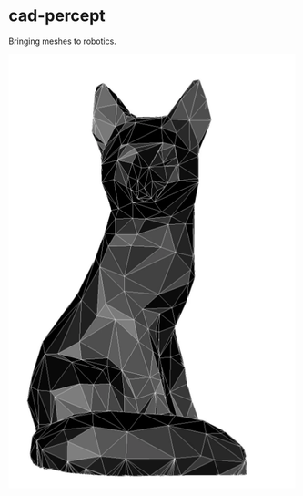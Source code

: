 # cad-percept
Bringing meshes to robotics.

![Cat](https://github.com/ethz-asl/cad-percept/blob/master/meshcat.png?raw=true)
